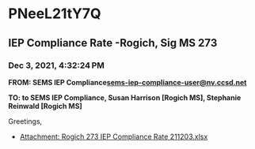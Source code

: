 # PNeeL21tY7Q
## IEP Compliance Rate -Rogich, Sig MS 273
### Dec 3, 2021, 4:32:24 PM
**FROM: SEMS IEP Compliance<sems-iep-compliance-user@nv.ccsd.net>**

**TO: to SEMS IEP Compliance, Susan Harrison [Rogich MS], Stephanie Reinwald [Rogich MS]**


Greetings,  





* [Attachment: Rogich 273 IEP Compliance Rate 211203.xlsx](PNeeL21tY7Q-attachment-1.xlsx)
